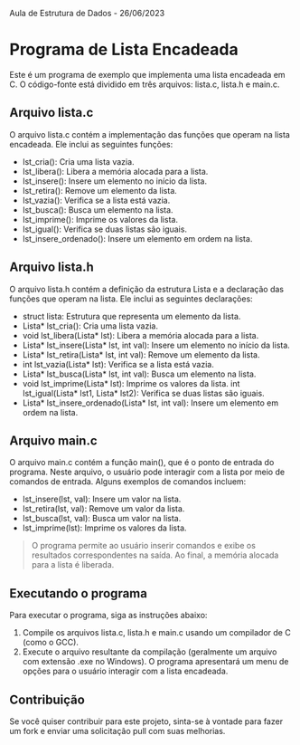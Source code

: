 Aula de Estrutura de Dados - 26/06/2023

# Programa de Lista Encadeada
Este é um programa de exemplo que implementa uma lista encadeada em C. O código-fonte está dividido em três arquivos: lista.c, lista.h e main.c.

## Arquivo lista.c
O arquivo lista.c contém a implementação das funções que operam na lista encadeada. Ele inclui as seguintes funções:

- lst_cria(): Cria uma lista vazia.
- lst_libera(): Libera a memória alocada para a lista.
- lst_insere(): Insere um elemento no início da lista.
- lst_retira(): Remove um elemento da lista.
- lst_vazia(): Verifica se a lista está vazia.
- lst_busca(): Busca um elemento na lista.
- lst_imprime(): Imprime os valores da lista.
- lst_igual(): Verifica se duas listas são iguais.
- lst_insere_ordenado(): Insere um elemento em ordem na lista.
## Arquivo lista.h
O arquivo lista.h contém a definição da estrutura Lista e a declaração das funções que operam na lista. Ele inclui as seguintes declarações:

- struct lista: Estrutura que representa um elemento da lista.
- Lista* lst_cria(): Cria uma lista vazia.
- void lst_libera(Lista* lst): Libera a memória alocada para a lista.
- Lista* lst_insere(Lista* lst, int val): Insere um elemento no início da lista.
- Lista* lst_retira(Lista* lst, int val): Remove um elemento da lista.
- int lst_vazia(Lista* lst): Verifica se a lista está vazia.
- Lista* lst_busca(Lista* lst, int val): Busca um elemento na lista.
- void lst_imprime(Lista* lst): Imprime os valores da lista.
int lst_igual(Lista* lst1, Lista* lst2): Verifica se duas listas são iguais.
- Lista* lst_insere_ordenado(Lista* lst, int val): Insere um elemento em ordem na lista.
## Arquivo main.c
O arquivo main.c contém a função main(), que é o ponto de entrada do programa. Neste arquivo, o usuário pode interagir com a lista por meio de comandos de entrada. Alguns exemplos de comandos incluem:

- lst_insere(lst, val): Insere um valor na lista.
- lst_retira(lst, val): Remove um valor da lista.
- lst_busca(lst, val): Busca um valor na lista.
- lst_imprime(lst): Imprime os valores da lista.
> O programa permite ao usuário inserir comandos e exibe os resultados correspondentes na saída. Ao final, a memória alocada para a lista é liberada.

## Executando o programa
Para executar o programa, siga as instruções abaixo:

1. Compile os arquivos lista.c, lista.h e main.c usando um compilador de C (como o GCC).
2. Execute o arquivo resultante da compilação (geralmente um arquivo com extensão .exe no Windows).
O programa apresentará um menu de opções para o usuário interagir com a lista encadeada.

## Contribuição
Se você quiser contribuir para este projeto, sinta-se à vontade para fazer um fork e enviar uma solicitação pull com suas melhorias.
